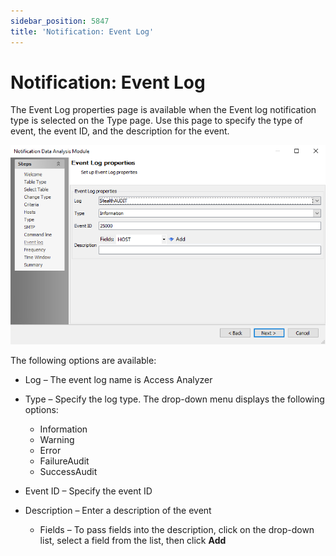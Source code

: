 ```yaml
---
sidebar_position: 5847
title: 'Notification: Event Log'
---
```


# Notification: Event Log

The Event Log properties page is available when the Event log notification type is selected on the Type page. Use this page to specify the type of event, the event ID, and the description for the event.

![Notification Data Analysis Module wizard Event Log properties page](../../../../../../../static/images/AccessAnalyzer_12.0/Content/Resources/Images/EnterpriseAuditor/Admin/Analysis/Notification/EventLog.png "Notification Data Analysis Module wizard Event Log properties page")

The following options are available:

* Log – The event log name is Access Analyzer
* Type – Specify the log type. The drop-down menu displays the following options:

  * Information
  * Warning
  * Error
  * FailureAudit
  * SuccessAudit
* Event ID – Specify the event ID
* Description – Enter a description of the event

  * Fields – To pass fields into the description, click on the drop-down list, select a field from the list, then click **Add**